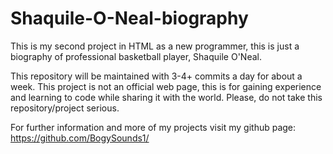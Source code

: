 # Shaquile-O-Neal-biography
This is my second project in HTML as a new programmer, this is just a biography of professional basketball player, Shaquile O'Neal.

This repository will be maintained with 3-4+ commits a day for about a week. This project is not an official web page, this is for gaining experience and learning to code while sharing it with the world. Please, do not take this repository/project serious.

For further information and more of my projects visit my github page: https://github.com/BogySounds1/
